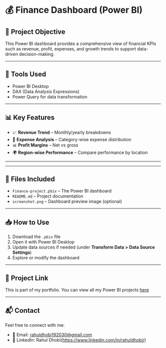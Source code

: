 # 💰 Finance Dashboard (Power BI)

## 📌 Project Objective
This Power BI dashboard provides a comprehensive view of financial KPIs such as revenue, profit, expenses, and growth trends to support data-driven decision-making.

---

## 🧰 Tools Used
- Power BI Desktop
- DAX (Data Analysis Expressions)
- Power Query for data transformation

---

## 📊 Key Features
- 📈 **Revenue Trend** – Monthly/yearly breakdowns
- 🧾 **Expense Analysis** – Category-wise expense distribution
- 📊 **Profit Margins** – Net vs gross
- 🌍 **Region-wise Performance** – Compare performance by location

---


---

## 📁 Files Included
- `Finance-project.pbix` – The Power BI dashboard
- `README.md` – Project documentation
- `screenshot.png` – Dashboard preview image (optional)

---

## 📥 How to Use
1. Download the `.pbix` file
2. Open it with Power BI Desktop
3. Update data sources if needed (under **Transform Data > Data Source Settings**)
4. Explore or modify the dashboard

---

## 🔗 Project Link
This is part of my portfolio. You can view all my Power BI projects [here](https://github.com/yourusername/power-bi-projects)

---

## 📬 Contact
Feel free to connect with me:
- 📧 Email: rahuldhobi192030@gmail.com
- 💼 LinkedIn: Rahul Dhobi(https://www.linkedin.com/in/rahuldhobi/)

